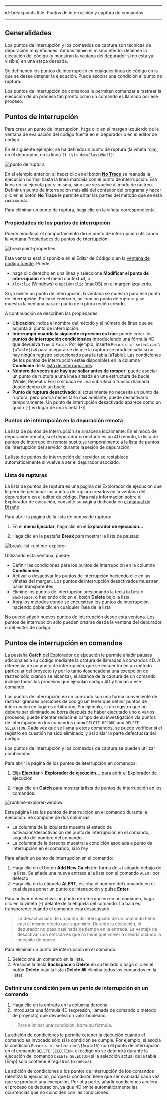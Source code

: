 - - -
id: breakpoints title: Puntos de interrupción y captura de comandos
- - -

## Generalidades


Los puntos de interrupción y los comandos de captura son técnicas de depuración muy eficaces. Ambas tienen el mismo efecto: detienen la ejecución del código (y muestran la ventana del depurador si no está ya visible) en una etapa deseada.

Se definenen los puntos de interrupción en cualquier línea de código en la que se desee detener la ejecución. Puede asociar una condición al punto de ruptura.

Los puntos de interrupción de comandos le permiten comenzar a rastrear la ejecución de un proceso tan pronto como un comando es llamado por ese proceso.



## Puntos de interrupción


Para crear un punto de interrupción, haga clic en el margen izquierdo de la ventana de evaluación del código fuente en el depurador o en el editor de código.

En el siguiente ejemplo, se ha definido un punto de ruptura (la viñeta roja), en el depurador, en la línea `If ($in.dataClass#Null)`:

![punto de ruptura](../assets/en/Debugging/break.png)

En el ejemplo anterior, al hacer clic en el botón [**No Trace**](./debugger.md/#no-trace) se reanuda la ejecución normal hasta la línea marcada con el punto de interrupción. Esa línea no se ejecuta por sí misma, sino que se vuelve al modo de rastreo. Definir un punto de interrupción más allá del contador del programa y hacer clic en el botón **No Trace** le permite saltar las partes del método que se está rastreando.

Para eliminar un punto de ruptura, haga clic en la viñeta correspondiente.


### Propiedades de los puntos de interrupción

Puede modificar el comportamiento de un punto de interrupción utilizando la ventana Propiedades de puntos de interrupción:

![breakpoint-properties](../assets/en/Debugging/breakpoint-properties.png)

Esta ventana está disponible en el Editor de Código o en la [ventana de código fuente](debugger.md#source-code-pane). Puede:

- haga clic derecho en una línea y seleccione **Modificar el punto de interrupción** en el menú contextual, o
- `Alt+clic` (Windows) o `Opción+clic` (macOS) en el margen izquierdo.

Si ya existe un punto de interrupción, la ventana se muestra para ese punto de interrupción. En caso contrario, se crea un punto de ruptura y se muestra la ventana para el punto de ruptura recién creado.

A continuación se describen las propiedades:

* **Ubicación**: indica el nombre del método y el número de línea que se adjunta al punto de interrupción.
* **Interrumpir cuando la siguiente expresión es true**: puede crear los **puntos de interrupción condicionales** introduciendo una fórmula 4D que devuelva `True` o `False`. Por ejemplo, inserte `Records in selection(\[aTable])=0` para asegurarse de que la ruptura se produce sólo si no hay ningún registro seleccionado para la tabla \[aTable]. Las condiciones de los puntos de interrupción están disponibles en la columna **Condición** de la [lista de interrupciones](#break-list).
* **Número de veces que hay que saltar antes de romper**: puede asociar un punto de ruptura a una línea situada en una estructura de bucle (While, Repeat o For) o situada en una subrutina o función llamada desde dentro de un bucle.
* **Punto de ruptura desactivado**: si actualmente no necesita un punto de ruptura, pero podría necesitarlo más adelante, puede desactivarlo temporalmente. Un punto de interrupción desactivado aparece como un guión (-) en lugar de una viñeta (-)|


### Puntos de interrupción en la depuración remota

La lista de puntos de interrupción se almacena localmente. En el modo de depuración remota, si el depurador conectado es un 4D remoto, la lista de puntos de interrupción remota sustituye temporalmente a la lista de puntos de interrupción del servidor durante la sesión de depuración.

La lista de puntos de interrupción del servidor se restablece automáticamente si vuelve a ser el depurador asociado.

### Lista de rupturas

La lista de puntos de ruptura es una página del Explorador de ejecución que le permite gestionar los puntos de ruptura creados en la ventana del depurador o en el editor de código. Para más información sobre el Explorador de ejecución, consulte su página dedicada en [el manual de Diseño](https://doc.4d.com/4Dv19/4D/19/Runtime-Explorer.200-5416614.en.html).

Para abrir la página de la lista de puntos de ruptura:

1. En el **menú Ejecutar**, haga clic en el **Explorador de ejecución...**

2. Haga clic en la pestaña **Break** para mostrar la lista de pausas:

![break-list-runtime-explorer](../assets/en/Debugging/break-list.png)

Utilizando esta ventana, puede:

* Definir las condiciones para los puntos de interrupción en la columna **Condiciones**
* Activar o desactivar los puntos de interrupción haciendo clic en las viñetas del margen. Los puntos de interrupción desactivados muestran balas transparentes
* Elimine los puntos de interrupción presionando la tecla `Delete` o `Backspace`, o haciendo clic en el botón **Delete** bajo la lista.
* Abra los métodos donde se encuentran los puntos de interrupción haciendo doble clic en cualquier línea de la lista

No puede añadir nuevos puntos de interrupción desde esta ventana. Los puntos de interrupción sólo pueden crearse desde la ventana del depurador o del editor de código.


## Puntos de interrupción en comandos

La pestaña **Catch** del Explorador de ejecución le permite añadir pausas adicionales a su código mediante la captura de llamadas a comandos 4D. A diferencia de un punto de interrupción, que se encuentra en un método particular del proyecto (y por lo tanto desencadena una excepción de rastreo sólo cuando se alcanza), el alcance de la captura de un comando incluye todos los procesos que ejecutan código 4D y llaman a ese comando.

Los puntos de interrupción en un comando son una forma conveniente de rastrear grandes porciones de código sin tener que definir puntos de interrupción en lugares arbitrarios. Por ejemplo, si un registro que no debería ser eliminado se borra después de haber ejecutado uno o varios procesos, puede intentar reducir el campo de su investigación vía puntos de interrupción en los comandos como `DELETE RECORD` and `DELETE SELECTION`. Cada vez que se llama a estos comandos, se puede verificar si el registro en cuestión ha sido eliminado, y así aislar la parte defectuosa del código.

Los puntos de interrupción y los comandos de captura se pueden utilizar combinados.

Para abrir la página de los puntos de interrupción en comandos:

1. Elija **Ejecutar** > **Explorador de ejecución...** para abrir el Explorador de ejecución.

2. Haga clic en **Catch** para mostrar la lista de puntos de interrupción en los comandos:

![runtime-explorer-window](../assets/en/Debugging/catch-command.png)

Esta página lista los puntos de interrupción en el comando durante la ejecución. Se compone de dos columnas:

* La columna de la izquierda muestra el estado de activación/desactivación del punto de interrupción en el comando, seguido del nombre del comando
* La columna de la derecha muestra la condición asociada a punto de interrupción en el comando, si lo hay

Para añadir un punto de interrupción en el comando:

1. Haga clic en el botón **Add New Catch** (en forma de +) situado debajo de la lista. Se añade una nueva entrada a la lista con el comando `ALERT` por defecto
2. Haga clic en la etiqueta **ALERT**, escriba el nombre del comando en el cual desea poner un punto de interrupción y pulse **Enter**.

Para activar o desactivar un punto de interrupción en un comando, haga clic en la viñeta (-) delante de la etiqueta del comando. La bala es transparente cuando el comando está desactivado.

> La desactivación de un punto de interrupción de un comando tiene casi el mismo efecto que suprimirlo. Durante la ejecución, el depurador no pasa casi nada de tiempo en la entrada. La ventaja de desactivar una entrada es que no tiene que volver a crearla cuando la necesite de nuevo.

Para eliminar un punto de interrupción en el comando:

1. Seleccione un comando en la lista.
2. Presione la tecla **Backspace** o **Delete** en su teclado o haga clic en el botón **Delete** bajo la lista (**Delete All** elimina todos los comandos en la lista).

### Definir una condición para un punto de interrupción en un comando

1. Haga clic en la entrada en la columna derecha
2. Introduzca una fórmula 4D (expresión, llamada de comando o método de proyecto) que devuelva un valor booleano.

> Para eliminar una condición, borre su fórmula.

La adición de condiciones le permite detener la ejecución cuando el comando es invocado sólo si la condición se cumple. Por ejemplo, si asocia la condición `Records in selection(\[Emp]>10)` con el punto de interrupción en el comando `DELETE SELECTION`, el código no se detendrá durante la ejecución del comando `DELETE SELECTION` si la selección actual de la tabla \[Emp] sólo contiene 9 registros (o menos).

La adición de condiciones a los puntos de interrupción de los comandos ralentiza la ejecución, porque la condición tiene que ser evaluada cada vez que se produce una excepción. Por otra parte, añadir condiciones acelera el proceso de depuración, ya que 4D omite automáticamente las ocurrencias que no coinciden con las condiciones.

